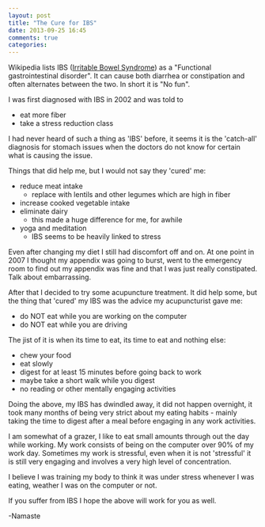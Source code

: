 ```yaml
---
layout: post
title: "The Cure for IBS"
date: 2013-09-25 16:45
comments: true
categories: 
---
```


Wikipedia lists IBS ([Irritable Bowel Syndrome](http://en.wikipedia.org/wiki/Irritable_bowel_syndrome)) as a "Functional gastrointestinal disorder". It can cause both diarrhea or constipation and often alternates between the two. In short it is "No fun". 

I was first diagnosed with IBS in 2002 and was told to 

* eat more fiber
* take a stress reduction class

I had never heard of such a thing as 'IBS' before, it seems it is the 'catch-all' diagnosis for stomach issues when the doctors do not know for certain what is causing the issue.

Things that did help me, but I would not say they 'cured' me:

* reduce meat intake 
  * replace with lentils and other legumes which are high in fiber
* increase cooked vegetable intake
* eliminate dairy
  * this made a huge difference for me, for awhile
* yoga and meditation 
  * IBS seems to be heavily linked to stress

Even after changing my diet I still had discomfort off and on. At one point in 2007 I thought my appendix was going to burst, went to the emergency room to find out my appendix was fine and that I was just really constipated. Talk about embarrassing.

After that I decided to try some acupuncture treatment. It did help some, but the thing that 'cured' my IBS was the advice my acupuncturist gave me:

* do NOT eat while you are working on the computer
* do NOT eat while you are driving

The jist of it is when its time to eat, its time to eat and nothing else:

* chew your food
* eat slowly
* digest for at least 15 minutes before going back to work
* maybe take a short walk while you digest
* no reading or other mentally engaging activities

Doing the above, my IBS has dwindled away, it did not happen overnight, it took many months of being very strict about my eating habits - mainly taking the time to digest after a meal before engaging in any work activities.

I am somewhat of a grazer, I like to eat small amounts through out the day while working. My work consists of being on the computer over 90% of my work day. Sometimes my work is stressful, even when it is not 'stressful' it is still very engaging and involves a very high level of concentration. 

I believe I was training my body to think it was under stress whenever I was eating, weather I was on the computer or not.

If you suffer from IBS I hope the above will work for you as well.

-Namaste






